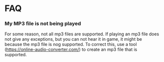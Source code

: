 # FAQ

### My MP3 file is not being played
For some reason, not all mp3 files are supported. If playing an mp3 file does not give any exceptions, 
but you can not hear it in game, it might be because the mp3 file is nog supported. To correct this, use
a tool (https://online-audio-converter.com/) to create an mp3 file that is supported.
